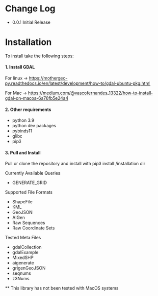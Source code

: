 # Change Log

- 0.0.1 Initial Release

# Installation

To install take the following steps:

#### 1. Install GDAL
For linux -> https://mothergeo-py.readthedocs.io/en/latest/development/how-to/gdal-ubuntu-pkg.html

For Mac -> https://medium.com/@vascofernandes_13322/how-to-install-gdal-on-macos-6a76fb5e24a4

#### 2. Other requirements

- python 3.9 
- python dev packages
- pybinds11
- glibc
- pip3

#### 3. Pull and Install
Pull or clone the repository and install with pip3 install /installation dir


Currently Available Queries

- GENERATE_GRID

Supported File Formats
- ShapeFile
- KML
- GeoJSON
- AIGen
- Raw Sequences
- Raw Coordinate Sets

Tested Meta Files
- gdalCollection
- gdalExample
- MixedSHP
- aigenerate
- grigenGeoJSON
- seqnums
- z3Nums

** This library has not been tested with MacOS systems